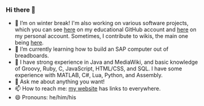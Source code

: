 ### Hi there 👋

- 🔭 I’m on winter break! I'm also working on various software projects, which you can see [here](https://github.com/eric-unc) on my educational GitHub account and [here](https://github.com/xbony2) on my personal account. Sometimes, I contribute to wikis, the main one being [here](https://ftb.gamepedia.com/Special:Contributions/Xbony2).
- 🌱 I’m currently learning how to build an SAP computer out of breadboards.
- 🧠 I have strong experience in Java and MediaWiki, and basic knowledge of Groovy, Ruby, C, JavaScript, HTML/CSS, and SQL. I have some experience with MATLAB, C#, Lua, Python, and Assembly.
- 💬 Ask me about anything you want!
- 📫 How to reach me: [my website](https://eric-unc.github.io/) has links to everywhere.
- 😄 Pronouns: he/him/his
